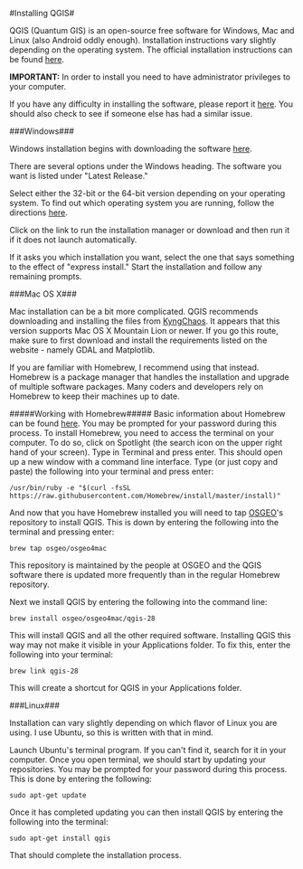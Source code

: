 #Installing QGIS#


QGIS (Quantum GIS) is an open-source free software for Windows, Mac and Linux (also Android oddly enough). Installation instructions vary slightly depending on the operating system. The official installation instructions can be found [here](http://qgis.org/en/site/forusers/download.html). 

**IMPORTANT:** In order to install you need to have administrator privileges to your computer.

If you have any difficulty in installing the software, please report it [here](https://github.com/newshackaz/gis-for-journalists/issues). You should also check to see if someone else has had a similar issue.

###Windows###

Windows installation begins with downloading the software [here](http://qgis.org/en/site/forusers/download.html).

There are several options under the Windows heading. The software you want is listed under "Latest Release."

Select either the 32-bit or the 64-bit version depending on your operating system. To find out which operating system you are running, follow the directions [here](http://windows.microsoft.com/en-us/windows/32-bit-and-64-bit-windows#1TC=windows-7).

Click on the link to run the installation manager or download and then run it if it does not launch automatically.

If it asks you which installation you want, select the one that says something to the effect of "express install." Start the installation and follow any remaining prompts.

###Mac OS X###

Mac installation can be a bit more complicated. QGIS recommends downloading and installing the files from [KyngChaos](http://www.kyngchaos.com/software/qgis). It appears that this version supports Mac OS X Mountain Lion or newer. If you go this route, make sure to first download and install the requirements listed on the website - namely GDAL and Matplotlib.

If you are familiar with Homebrew, I recommend using that instead. Homebrew is a package manager that handles the installation and upgrade of multiple software packages. Many coders and developers rely on Homebrew to keep their machines up to date.

#####Working with Homebrew#####
Basic information about Homebrew can be found [here](http://brew.sh/). You may be prompted for your password during this process.
To install Homebrew, you need to access the terminal on your computer. To do so, click on Spotlight (the search icon on the upper right hand of your screen). Type in Terminal and press enter. This should open up a new window with a command line interface. Type (or just copy and paste) the following into your terminal and press enter:

```
/usr/bin/ruby -e "$(curl -fsSL https://raw.githubusercontent.com/Homebrew/install/master/install)"
```

And now that you have Homebrew installed you will need to tap [OSGEO](https://github.com/OSGeo/homebrew-osgeo4mac)'s  repository to install QGIS. This is down by entering the following into the terminal and pressing enter:

```
brew tap osgeo/osgeo4mac
```

This repository is maintained by the people at OSGEO and the QGIS software there is updated more frequently than in the regular Homebrew repository.

Next we install QGIS by entering the following into the command line:

```
brew install osgeo/osgeo4mac/qgis-28
```

This will install QGIS and all the other required software.
Installing QGIS this way may not make it visible in your Applications folder. To fix this, enter the following into your terminal:

```
brew link qgis-28
```

This will create a shortcut for QGIS in your Applications folder.

###Linux###

Installation can vary slightly depending on which flavor of Linux you are using. I use Ubuntu, so this is written with that in mind.

Launch Ubuntu's terminal program. If you can't find it, search for it in your computer. Once you open terminal, we should start by updating your repositories. You may be prompted for your password during this process. This is done by entering the following:

```
sudo apt-get update
```

Once it has completed updating you can then install QGIS by entering the following into the terminal:

```
sudo apt-get install qgis
```

That should complete the installation process.
